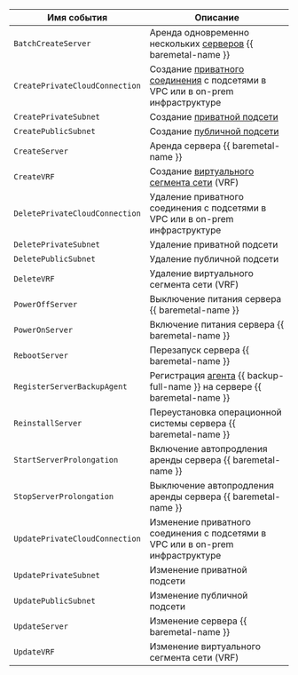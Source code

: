Имя события | Описание
--- | ---
`BatchCreateServer` | Аренда одновременно нескольких [серверов](../../../baremetal/concepts/servers.md) {{ baremetal-name }}
`CreatePrivateCloudConnection` | Создание [приватного соединения](../../../baremetal/concepts/network.md#private-connection-to-vpc) с подсетями в VPC или в on-prem инфраструктуре
`CreatePrivateSubnet` | Создание [приватной подсети](../../../baremetal/concepts/network.md#private-subnet)
`CreatePublicSubnet` | Создание [публичной подсети](../../../baremetal/concepts/network.md#public-network)
`CreateServer` | Аренда сервера {{ baremetal-name }}
`CreateVRF` | Создание [виртуального сегмента сети](../../../baremetal/concepts/network.md#vrf-segment) (VRF)
`DeletePrivateCloudConnection` | Удаление приватного соединения с подсетями в VPC или в on-prem инфраструктуре
`DeletePrivateSubnet` | Удаление приватной подсети
`DeletePublicSubnet` | Удаление публичной подсети
`DeleteVRF` | Удаление виртуального сегмента сети (VRF)
`PowerOffServer` | Выключение питания сервера {{ baremetal-name }}
`PowerOnServer` | Включение питания сервера {{ baremetal-name }}
`RebootServer` | Перезапуск сервера {{ baremetal-name }}
`RegisterServerBackupAgent` | Регистрация [агента](../../../backup/concepts/agent.md) {{ backup-full-name }} на сервере {{ baremetal-name }}
`ReinstallServer` | Переустановка операционной системы сервера {{ baremetal-name }}
`StartServerProlongation` | Включение автопродления аренды сервера {{ baremetal-name }}
`StopServerProlongation` | Выключение автопродления аренды сервера {{ baremetal-name }}
`UpdatePrivateCloudConnection` | Изменение приватного соединения с подсетями в VPC или в on-prem инфраструктуре
`UpdatePrivateSubnet` | Изменение приватной подсети
`UpdatePublicSubnet` | Изменение публичной подсети
`UpdateServer` | Изменение сервера {{ baremetal-name }}
`UpdateVRF` | Изменение виртуального сегмента сети (VRF)